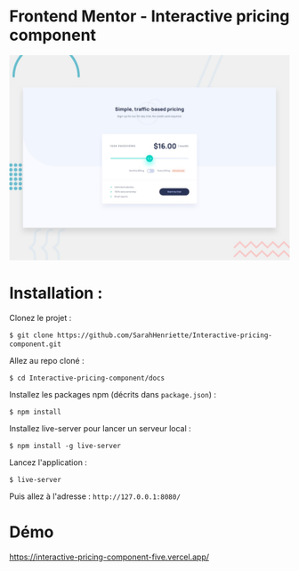 # Frontend Mentor - Interactive pricing component

![Design preview for the Interactive pricing component coding challenge](./design/desktop-preview.jpg)

# Installation : 
Clonez le projet :
```
$ git clone https://github.com/SarahHenriette/Interactive-pricing-component.git
```

Allez au repo cloné :
```
$ cd Interactive-pricing-component/docs
```

Installez les packages npm (décrits dans `package.json`) :
```
$ npm install
```

Installez live-server pour lancer un serveur local :
```
$ npm install -g live-server
```

Lancez l'application :
```
$ live-server
```

Puis allez à l'adresse : `http://127.0.0.1:8080/`

# Démo 
https://interactive-pricing-component-five.vercel.app/
